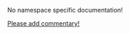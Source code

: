 No namespace specific documentation!

[Please add commentary!](https://github.com/arrdem/grimoire/edit/master/_includes/1.6.0/clojure.edn/index.md)

